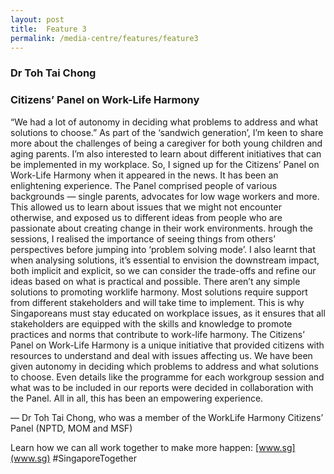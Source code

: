 ```yaml
---
layout: post
title:  Feature 3
permalink: /media-centre/features/feature3
---
```


### Dr Toh Tai Chong 
### Citizens’ Panel on Work-Life Harmony 
 
“We had a lot of autonomy in deciding what problems to address and what solutions to choose.” As part of the ‘sandwich generation’, I’m keen to share more about the challenges of being a caregiver for both young children and aging parents. I’m also interested to learn about different initiatives that can be implemented in my workplace. So, I signed up for the Citizens’ Panel on Work-Life Harmony when it appeared in the news. It has been an enlightening experience. The Panel comprised people of various backgrounds — single parents, advocates for low wage workers and more. This allowed us to learn about issues that we might not encounter otherwise, and exposed us to different ideas from people who are passionate about creating change in their work environments. hrough the sessions, I realised the importance of seeing things from others’ perspectives before jumping into ‘problem solving mode’. I also learnt that when analysing solutions, it’s essential to envision the downstream impact, both implicit and explicit, so we can consider the trade-offs and refine our ideas based on what is practical and possible. There aren’t any simple solutions to promoting worklife harmony. Most solutions require support from different stakeholders and will take time to implement. This is why Singaporeans must stay educated on workplace issues, as it ensures that all stakeholders are equipped with the skills and knowledge to promote practices and norms that contribute to work-life harmony. The Citizens’ Panel on Work-Life Harmony is a unique initiative that provided citizens with resources to understand and deal with issues affecting us. We have been given autonomy in deciding which problems to address and what solutions to choose. Even details like the programme for each workgroup session and what was to be included in our reports were decided in collaboration with the Panel. All in all, this has been an empowering experience. 
 
— Dr Toh Tai Chong, who was a member of the WorkLife Harmony Citizens’ Panel (NPTD,  MOM and MSF) 
 
 Learn how we can all work together to make more happen: [www.sg](www.sg) #SingaporeTogether
  			
